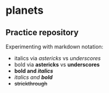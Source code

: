 # planets
## Practice repository

Experimenting with markdown notation: 
* italics via *astericks* vs _underscores_
* bold via **astericks** vs __underscores__
* **bold and _italics_**
* *italics and __bold__*
* ~~strickthrough~~
